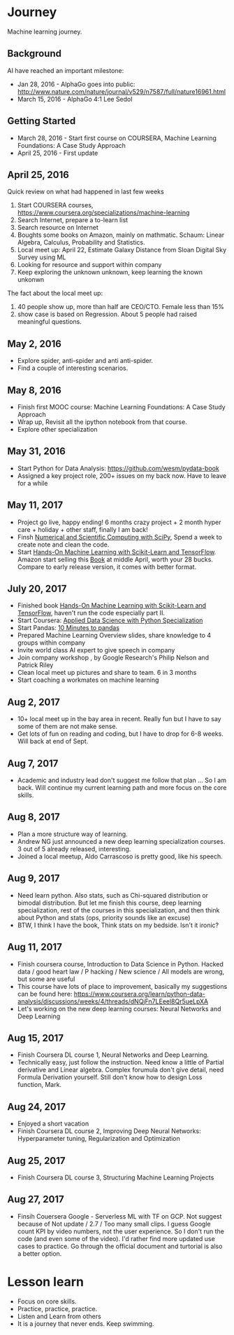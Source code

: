 # Journey
Machine learning journey. 

## Background
AI have reached an important milestone: 
* Jan 28, 2016 - AlphaGo goes into public: http://www.nature.com/nature/journal/v529/n7587/full/nature16961.html
* March 15, 2016 - AlphaGo 4:1 Lee Sedol

## Getting Started
* March 28, 2016 - Start first course on COURSERA, Machine Learning Foundations: A Case Study Approach
* April 25, 2016 - First update

## April 25, 2016
Quick review on what had happened in last few weeks

1. Start COURSERA courses, https://www.coursera.org/specializations/machine-learning
2. Search Internet, prepare a to-learn list
3. Search resource on Internet
4. Boughts some books on Amazon, mainly on mathmatic. Schaum: Linear Algebra, Calculus, Probability and Statistics. 
5. Local meet up: April 22, Estimate Galaxy Distance from Sloan Digital Sky Survey using ML
6. Looking for resource and support within company
7. Keep exploring the unknown unknown, keep learning the known unkonwn

The fact about the local meet up:

1. 40 people show up, more than half are CEO/CTO. Female less than 15%
2. show case is based on Regression. About 5 people had raised meaningful questions. 

## May 2, 2016
* Explore spider, anti-spider and anti anti-spider. 
* Find a couple of interesting scenarios. 
 
## May 8, 2016
* Finish first MOOC course: Machine Learning Foundations: A Case Study Approach
* Wrap up, Revisit all the ipython notebook from that course. 
* Explore other specialization

## May 31, 2016
* Start Python for Data Analysis: https://github.com/wesm/pydata-book
* Assigned a key project role, 200+ issues on my back now. Have to leave for a while

## May 11, 2017
* Project go live, happy ending! 6 months crazy project + 2 month hyper care + holiday + other staff, finally I am back!  
* Finsh [Numerical and Scientific Computing with SciPy](https://www.packtpub.com/mapt/video/big-data-and-business-intelligence/9781786469427), Spend a week to create note and clean the code. 
* Start [Hands-On Machine Learning with Scikit-Learn and TensorFlow](https://github.com/ageron/handson-ml). Amazon start selling this [Book](https://www.amazon.com/gp/product/1491962291/ref=oh_aui_detailpage_o00_s00?ie=UTF8&psc=1) at middle April, worth your 28 bucks. Compare to early release version, it comes with better format. 

## July 20, 2017
* Finished book [Hands-On Machine Learning with Scikit-Learn and TensorFlow](https://github.com/ageron/handson-ml), haven't run the code especially part II. 
* Start Coursera: [Applied Data Science with Python Specialization](https://www.coursera.org/specializations/data-science-python)
* Start Pandas: [10 Minutes to pandas](https://pandas.pydata.org/pandas-docs/stable/10min.html)
* Prepared Machine Learning Overview slides, share knowledge to 4 groups within company
* Invite world class AI expert to give speech in company
* Join company workshop , by Google Research's Philip Nelson and Patrick Riley
* Clean local meet up pictures and share to team. 6 in 3 months
* Start coaching a workmates on machine learning

## Aug 2, 2017
* 10+ local meet up in the bay area in recent. Really fun but I have to say some of them are not make sense. 
* Get lots of fun on reading and coding, but I have to drop for 6-8 weeks. Will back at end of Sept. 

## Aug 7, 2017
*  Academic and industry lead don't suggest me follow that plan ... So I am back. Will continue my current learning path and more focus on the core skills. 

## Aug 8, 2017
* Plan a more structure way of learning. 
* Andrew NG just announced a new deep learning specialization courses. 3 out of 5 already released, interesting. 
* Joined a local meetup, Aldo Carrascoso is pretty good, like his speech. 

## Aug 9, 2017
* Need learn python. Also stats, such as Chi-squared distribution or bimodal distribution. But let me finish this course, deep learning specialization, rest of the courses in this specialization, and then think about Python and stats (ops, priority sounds like an excuse)
* BTW, I think I have the book, Think stats on my bedside. Isn't it ironic? 

## Aug 11, 2017
* Finish coursera course, Introduction to Data Science in Python. Hacked data / good heart law / P hacking / New science / All models are wrong, but some are useful
* This course have lots of place to improvement, basically my suggestions can be found here: https://www.coursera.org/learn/python-data-analysis/discussions/weeks/4/threads/dNQjFn7LEeel8Qr5ueLpXA
* Let's working on the new deep learning courses: Neural Networks and Deep Learning

## Aug 15, 2017
* Finish Coursera DL course 1, Neural Networks and Deep Learning. 
* Technically easy, just follow the instruction. Need know a little of Partial derivative and Linear algebra. Complex forumula don't give detail, need Formula Derivation yourself. Still don't know how to design Loss function, Mark. 

## Aug 24, 2017
* Enjoyed a short vacation
* Finish Coursera DL course 2, Improving Deep Neural Networks: Hyperparameter tuning, Regularization and Optimization

## Aug 25, 2017
* Finish Coursera DL course 3, Structuring Machine Learning Projects

## Aug 27, 2017
* Finsih Couersera Google - Serverless ML with TF on GCP. Not suggest because of Not update / 2.7 / Too many small clips. I guess Google count KPI by video numbers, not the user experience. So I don't run the code (and even some of the video). I'd rather find more updated use cases to practice. Go through the official document and turtorial is also a better option. 

# Lesson learn
* Focus on core skills. 
* Practice, practice, practice. 
* Listen and Learn from others
* It is a journey that never ends. Keep swimming. 

